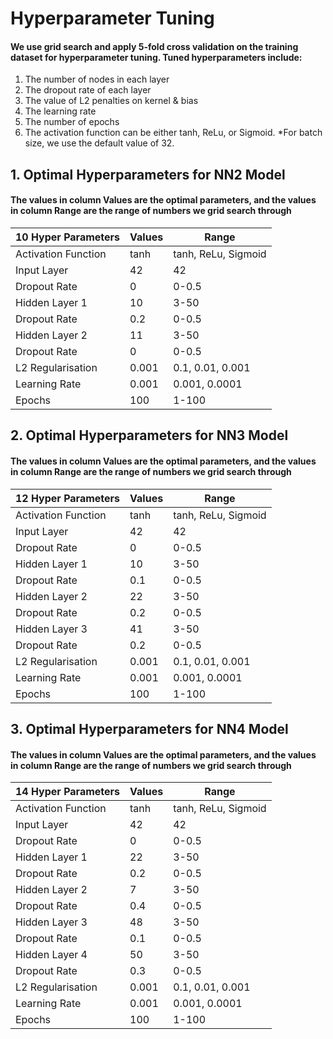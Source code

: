 # Hyperparameter Tuning
#### We use grid search and apply 5-fold cross validation on the training dataset for hyperparameter tuning. Tuned hyperparameters include: 

1. The number of nodes in each layer
2. The dropout rate of each layer
3. The value of L2 penalties on kernel & bias
4. The learning rate
5. The number of epochs
6. The activation function can be either tanh, ReLu, or Sigmoid.
*For batch size, we use the default value of 32.


## 1. Optimal Hyperparameters for NN2 Model
#### The values in column Values are the optimal parameters, and the values in column Range are the range of numbers we grid search through

| 10 Hyper Parameters  | Values | Range               |
|----------------------|--------|---------------------|
| Activation Function  | tanh   | tanh, ReLu, Sigmoid |
| Input Layer          | 42     | 42                  |
| Dropout Rate         | 0      | 0-0.5               |
| Hidden Layer 1       | 10     | 3-50                |
| Dropout Rate         | 0.2    | 0-0.5               |
| Hidden Layer 2       | 11     | 3-50                |
| Dropout Rate         | 0      | 0-0.5               |
| L2 Regularisation    | 0.001  | 0.1, 0.01, 0.001    |
| Learning Rate        | 0.001  | 0.001, 0.0001       |
| Epochs               | 100    | 1-100               |

## 2. Optimal Hyperparameters for NN3 Model
#### The values in column Values are the optimal parameters, and the values in column Range are the range of numbers we grid search through

| 12 Hyper Parameters  | Values | Range               |
|----------------------|--------|---------------------|
| Activation Function  | tanh   | tanh, ReLu, Sigmoid |
| Input Layer          | 42     | 42                  |
| Dropout Rate         | 0      | 0-0.5               |
| Hidden Layer 1       | 10     | 3-50                |
| Dropout Rate         | 0.1    | 0-0.5               |
| Hidden Layer 2       | 22     | 3-50                |
| Dropout Rate         | 0.2    | 0-0.5               |
| Hidden Layer 3       | 41     | 3-50                |
| Dropout Rate         | 0.2    | 0-0.5               |
| L2 Regularisation    | 0.001  | 0.1, 0.01, 0.001    |
| Learning Rate        | 0.001  | 0.001, 0.0001       |
| Epochs               | 100    | 1-100               |

## 3. Optimal Hyperparameters for NN4 Model
#### The values in column Values are the optimal parameters, and the values in column Range are the range of numbers we grid search through

| 14 Hyper Parameters  | Values | Range               |
|----------------------|--------|---------------------|
| Activation Function  | tanh   | tanh, ReLu, Sigmoid |
| Input Layer          | 42     | 42                  |
| Dropout Rate         | 0      | 0-0.5               |
| Hidden Layer 1       | 22     | 3-50                |
| Dropout Rate         | 0.2    | 0-0.5               |
| Hidden Layer 2       | 7      | 3-50                |
| Dropout Rate         | 0.4    | 0-0.5               |
| Hidden Layer 3       | 48     | 3-50                |
| Dropout Rate         | 0.1    | 0-0.5               |
| Hidden Layer 4       | 50     | 3-50                |
| Dropout Rate         | 0.3    | 0-0.5               |
| L2 Regularisation    | 0.001  | 0.1, 0.01, 0.001    |
| Learning Rate        | 0.001  | 0.001, 0.0001       |
| Epochs               | 100    | 1-100               |
